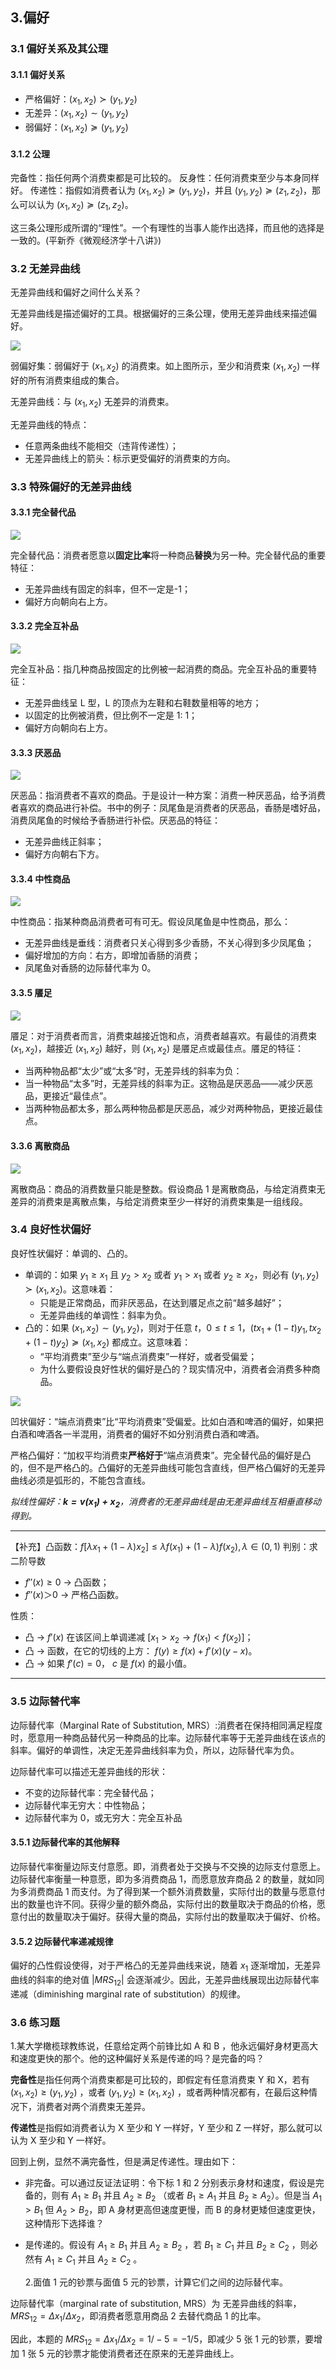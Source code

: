 ## 3.偏好

### 3.1 偏好关系及其公理

#### 3.1.1 偏好关系

- 严格偏好：$(x_1,x_2)\succ(y_1,y_2)$
- 无差异：$(x_1,x_2)\sim(y_1,y_2)$
- 弱偏好：$(x_1,x_2)\succeq(y_1,y_2)$

#### 3.1.2 公理

完备性：指任何两个消费束都是可比较的。
反身性：任何消费束至少与本身同样好。
传递性：指假如消费者认为 $(x_1,x_2) \succeq (y_1,y_2)$，并且 $(y_1,y_2) \succeq (z_1,z_2)$，那么可以认为 $(x_1,x_2) \succeq (z_1,z_2)$。

这三条公理形成所谓的“理性”。一个有理性的当事人能作出选择，而且他的选择是一致的。(平新乔《微观经济学十八讲》)

### 3.2 无差异曲线

无差异曲线和偏好之间什么关系？

无差异曲线是描述偏好的工具。根据偏好的三条公理，使用无差异曲线来描述偏好。

![](./images/3-1.jpg)

弱偏好集：弱偏好于 $(x_1,x_2)$ 的消费束。如上图所示，至少和消费束 $(x_1,x_2)$ 一样好的所有消费束组成的集合。

无差异曲线：与 $(x_1,x_2)$ 无差异的消费束。

无差异曲线的特点：

- 任意两条曲线不能相交（违背传递性）；
- 无差异曲线上的箭头：标示更受偏好的消费束的方向。

### 3.3 特殊偏好的无差异曲线

#### 3.3.1 完全替代品

![](./images/3-2.jpg)

完全替代品：消费者愿意以**固定比率**将一种商品**替换**为另一种。完全替代品的重要特征：

- 无差异曲线有固定的斜率，但不一定是-1；
- 偏好方向朝向右上方。

#### 3.3.2 完全互补品

![](./images/3-3.jpg)

完全互补品：指几种商品按固定的比例被一起消费的商品。完全互补品的重要特征：

- 无差异曲线呈 L 型，L 的顶点为左鞋和右鞋数量相等的地方；
- 以固定的比例被消费，但比例不一定是 1: 1；
- 偏好方向朝向右上方。

#### 3.3.3 厌恶品

![](./images/3-4.jpg)

厌恶品：指消费者不喜欢的商品。于是设计一种方案：消费一种厌恶品，给予消费者喜欢的商品进行补偿。书中的例子：凤尾鱼是消费者的厌恶品，香肠是嗜好品，消费凤尾鱼的时候给予香肠进行补偿。厌恶品的特征：

- 无差异曲线正斜率；
- 偏好方向朝右下方。

#### 3.3.4 中性商品

![](./images/3-5.jpg)

中性商品：指某种商品消费者可有可无。假设凤尾鱼是中性商品，那么：

- 无差异曲线是垂线：消费者只关心得到多少香肠，不关心得到多少凤尾鱼；
- 偏好增加的方向：右方，即增加香肠的消费；
- 凤尾鱼对香肠的边际替代率为 0。

#### 3.3.5 餍足

![](./images/3-6.jpg)

餍足：对于消费者而言，消费束越接近饱和点，消费者越喜欢。有最佳的消费束 $(x_1,x_2)$，越接近 $(x_1,x_2)$ 越好，则 $(x_1,x_2)$ 是餍足点或最佳点。餍足的特征：

- 当两种物品都“太少”或“太多”时，无差异线的斜率为负：
- 当一种物品“太多”时，无差异线的斜率为正。这物品是厌恶品——减少厌恶品，更接近“最佳点”。
- 当两种物品都太多，那么两种物品都是厌恶品，减少对两种物品，更接近最佳点。

#### 3.3.6 离散商品

![](./images/3-7.jpg)

离散商品：商品的消费数量只能是整数。假设商品 1 是离散商品，与给定消费束无差异的消费束是离散点集，与给定消费束至少一样好的消费束集是一组线段。

### 3.4 良好性状偏好

良好性状偏好：单调的、凸的。

- 单调的：如果 $y_1 \geq  x_1$ 且 $y_2 > x_2$ 或者 $y_1 > x_1$ 或者 $y_2 \geq  x_2$，则必有 $(y_1,y_2) \succ (x_1,x_2)$。这意味着：
  - 只能是正常商品，而非厌恶品，在达到餍足点之前“越多越好”；
  - 无差异曲线的单调性：斜率为负。
- 凸的：如果 $(x_1,x_2) \sim (y_1,y_2)$，则对于任意 $t，0 \leq t \leq 1$，$(tx_1+(1-t)y_1,tx_2+(1-t)y_2) \succeq (x_1,x_2)$ 都成立。这意味着：
  - “平均消费束”至少与“端点消费束”一样好，或者受偏爱；
  - 为什么要假设良好性状的偏好是凸的？现实情况中，消费者会消费多种商品。

![](./images/3-8.jpg)

凹状偏好：“端点消费束”比“平均消费束”受偏爱。比如白酒和啤酒的偏好，如果把白酒和啤酒各一半混用，消费者的偏好不如分别消费白酒和啤酒。

严格凸偏好：“加权平均消费束**严格好于**“端点消费束”。完全替代品的偏好是凸的，但不是严格凸的。凸偏好的无差异曲线可能包含直线，但严格凸偏好的无差异曲线必须是弧形的，不能包含直线。

_拟线性偏好：**$k = v(x_1)+x_2$**，消费者的无差异曲线是由无差异曲线互相垂直移动得到。_

---

【补充】凸函数：$f [\lambda x_1+(1-\lambda)x_2] ≤ \lambda f(x_1) + (1-\lambda)f(x_2), \lambda \in (0,1)$
判别：求二阶导数

- $f''(x) \geq 0$ $\rightarrow$ 凸函数；
- $f''(x) ＞ 0$ $\rightarrow$ 严格凸函数。

性质：

- 凸 $\rightarrow$ $f '(x)$ 在该区间上单调递减 $[x_1>x_2→f(x_1)<f(x_2)]$；
- 凸 $\rightarrow$ 函数，在它的切线的上方： $f(y) \geq  f(x) + f '(x) (y − x)$。
- 凸 $\rightarrow$ 如果 $f '(c) = 0$， $c$ 是 $f(x)$ 的最小值。

---

### 3.5 边际替代率

边际替代率（Marginal Rate of Substitution, MRS）:消费者在保持相同满足程度时，愿意用一种商品替代另一种商品的比率。边际替代率等于无差异曲线在该点的斜率。偏好的单调性，决定无差异曲线斜率为负，所以，边际替代率为负。

边际替代率可以描述无差异曲线的形状：

- 不变的边际替代率：完全替代品；
- 边际替代率无穷大：中性物品；
- 边际替代率为 0，或无穷大：完全互补品

#### 3.5.1 边际替代率的其他解释

边际替代率衡量边际支付意愿。即，消费者处于交换与不交换的边际支付意愿上。边际替代率衡量一种意愿，即为多消费商品 1，而愿意放弃商品 2 的数量，就如同为多消费商品 1 而支付。为了得到某一个额外消费数量，实际付出的数量与愿意付出的数量也许不同。获得少量的额外商品，实际付出的数量取决于商品的价格，愿意付出的数量取决于偏好。获得大量的商品，实际付出的数量取决于偏好、价格。

#### 3.5.2 边际替代率递减规律

偏好的凸性假设使得，对于严格凸的无差异曲线来说，随着 $x_1$ 逐渐增加，无差异曲线的斜率的绝对值 $|MRS_{12}|$ 会逐渐减少。因此，无差异曲线展现出边际替代率递减（diminishing marginal rate of substitution）的规律。

### 3.6 练习题

1.某大学橄榄球教练说，任意给定两个前锋比如 A 和 B ，他永远偏好身材更高大和速度更快的那个。他的这种偏好关系是传递的吗？是完备的吗？

**完备性**是指任何两个消费束都是可比较的，即假定有任意消费束 Y 和 X，若有 $(x_1, x_2) \geq (y_1, y_2)$ ，或者 $(y_1, y_2) \geq  (x_1, x_2)$ ，或者两种情况都有，在最后这种情况下，消费者对两个消费束无差异。

**传递性**是指假如消费者认为 X 至少和 Y 一样好，Y 至少和 Z 一样好，那么就可以认为 X 至少和 Y 一样好。

回到上例，显然不满完备性，但是满足传递性。理由如下：

- 非完备。可以通过反证法证明：令下标 1 和 2 分别表示身材和速度，假设是完备的，则有 $A_{1} \geq B_{1}$ 并且 $A_{2} \geq B_{2}$ （或者 $B_{1} \geq A_{1}$ 并且 $B_{2} \geq A_{2}$）。但是当 $A_{1} > B_{1}$ 但 $A_{2} > B_{2}$，即 A 身材更高但速度更慢，而 B 的身材更矮但速度更快，这种情形下选择谁？
- 是传递的。假设有 $A_{1} \geq B_{1}$ 并且 $A_{2} \geq B_{2}$ ，若 $B_{1} \geq C_{1}$ 并且 $B_{2} \geq C_{2}$ ，则必然有 $A_{1} \geq C_{1}$ 并且 $A_{2} \geq C_{2}$ 。

  2.面值 1 元的钞票与面值 5 元的钞票，计算它们之间的边际替代率。

边际替代率（marginal rate of substitution, MRS）为 无差异曲线的斜率，$MRS_{12} = \Delta x_1 /  \Delta x_2$，即消费者愿意用商品 2 去替代商品 1 的比率。

因此，本题的 $MRS_{12} = \Delta x_1 /  \Delta x_2 = 1 / -5 = - 1/5$，即减少 5 张 1 元的钞票，要增加 1 张 5 元的钞票才能使消费者还在原来的无差异曲线上。
